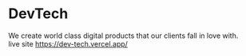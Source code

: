 # DevTech
We create world class digital products that our clients fall in love with.
<br>
live site https://dev-tech.vercel.app/

